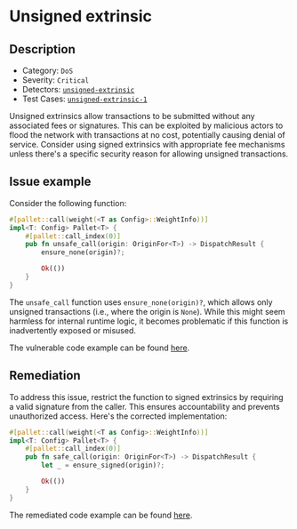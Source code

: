 # Unsigned extrinsic

## Description

- Category: `DoS`
- Severity: `Critical`
- Detectors: [`unsigned-extrinsic`](https://github.com/CoinFabrik/scout-audit/tree/main/detectors/substrate-pallets/unsigned-extrinsic)
- Test Cases: [`unsigned-extrinsic-1`](https://github.com/CoinFabrik/scout-audit/tree/main/test-cases/substrate-pallets/unsigned-extrinsic)

Unsigned extrinsics allow transactions to be submitted without any associated fees or signatures. This can be exploited by malicious actors to flood the network with transactions at no cost, potentially causing denial of service. Consider using signed extrinsics with appropriate fee mechanisms unless there's a specific security reason for allowing unsigned transactions.

## Issue example

Consider the following function:

```rust
#[pallet::call(weight(<T as Config>::WeightInfo))]
impl<T: Config> Pallet<T> {
    #[pallet::call_index(0)]
    pub fn unsafe_call(origin: OriginFor<T>) -> DispatchResult {
        ensure_none(origin)?;

        Ok(())
    }
}
```

The `unsafe_call` function uses `ensure_none(origin)?`, which allows only unsigned transactions (i.e., where the origin is `None`). While this might seem harmless for internal runtime logic, it becomes problematic if this function is inadvertently exposed or misused.

The vulnerable code example can be found [here](https://github.com/CoinFabrik/scout-audit/tree/main/test-cases/substrate-pallets/unsigned-extrinsic/vulnerable/vulnerable-1).

## Remediation

To address this issue, restrict the function to signed extrinsics by requiring a valid signature from the caller. This ensures accountability and prevents unauthorized access. Here's the corrected implementation:

```rust
#[pallet::call(weight(<T as Config>::WeightInfo))]
impl<T: Config> Pallet<T> {
    #[pallet::call_index(0)]
    pub fn safe_call(origin: OriginFor<T>) -> DispatchResult {
        let _ = ensure_signed(origin)?;

        Ok(())
    }
}
```

The remediated code example can be found [here](https://github.com/CoinFabrik/scout-audit/tree/main/test-cases/substrate-pallets/unsigned-extrinsic/remediated/remediated-1).
